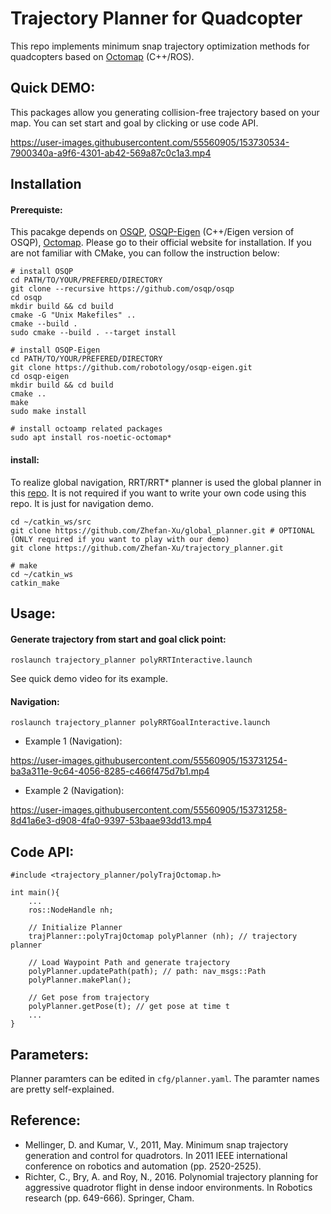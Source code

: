 # Trajectory Planner for Quadcopter 
This repo implements minimum snap trajectory optimization methods for quadcopters based on [Octomap](http://wiki.ros.org/octomap) (C++/ROS). 

## Quick DEMO:
This packages allow you generating collision-free trajectory based on your map. You can set start and goal by clicking or use code API.

https://user-images.githubusercontent.com/55560905/153730534-7900340a-a9f6-4301-ab42-569a87c0c1a3.mp4

## Installation
#### Prerequiste:
This pacakge depends on [OSQP](https://osqp.org/), [OSQP-Eigen](https://github.com/robotology/osqp-eigen) (C++/Eigen version of OSQP), [Octomap](http://wiki.ros.org/octomap). Please go to their official website for installation. If you are not familiar with CMake, you can follow the instruction below:
```
# install OSQP
cd PATH/TO/YOUR/PREFERED/DIRECTORY
git clone --recursive https://github.com/osqp/osqp
cd osqp
mkdir build && cd build
cmake -G "Unix Makefiles" ..
cmake --build .
sudo cmake --build . --target install

# install OSQP-Eigen
cd PATH/TO/YOUR/PREFERED/DIRECTORY
git clone https://github.com/robotology/osqp-eigen.git
cd osqp-eigen
mkdir build && cd build
cmake ..
make
sudo make install

# install octoamp related packages
sudo apt install ros-noetic-octomap*
```
#### install:
To realize global navigation, RRT/RRT* planner is used the global planner in this [repo](https://github.com/Zhefan-Xu/global_planner). It is not required if you want to write your own code using this repo. It is just for navigation demo.
```
cd ~/catkin_ws/src
git clone https://github.com/Zhefan-Xu/global_planner.git # OPTIONAL (ONLY required if you want to play with our demo)
git clone https://github.com/Zhefan-Xu/trajectory_planner.git

# make
cd ~/catkin_ws
catkin_make
```

## Usage:
#### Generate trajectory from start and goal click point:
```
roslaunch trajectory_planner polyRRTInteractive.launch
```
See quick demo video for its example.

#### Navigation:
```
roslaunch trajectory_planner polyRRTGoalInteractive.launch
```
- Example 1 (Navigation):

https://user-images.githubusercontent.com/55560905/153731254-ba3a311e-9c64-4056-8285-c466f475d7b1.mp4


- Example 2 (Navigation):

https://user-images.githubusercontent.com/55560905/153731258-8d41a6e3-d908-4fa0-9397-53baae93dd13.mp4

## Code API:
```
#include <trajectory_planner/polyTrajOctomap.h>

int main(){
    ...
    ros::NodeHandle nh;
    
    // Initialize Planner
    trajPlanner::polyTrajOctomap polyPlanner (nh); // trajectory planner
    
    // Load Waypoint Path and generate trajectory
    polyPlanner.updatePath(path); // path: nav_msgs::Path
    polyPlanner.makePlan();
    
    // Get pose from trajectory
    polyPlanner.getPose(t); // get pose at time t
    ...
}

```

## Parameters:
Planner paramters can be edited in ```cfg/planner.yaml```. The paramter names are pretty self-explained.


## Reference:
- Mellinger, D. and Kumar, V., 2011, May. Minimum snap trajectory generation and control for quadrotors. In 2011 IEEE international conference on robotics and automation (pp. 2520-2525).
- Richter, C., Bry, A. and Roy, N., 2016. Polynomial trajectory planning for aggressive quadrotor flight in dense indoor environments. In Robotics research (pp. 649-666). Springer, Cham.



